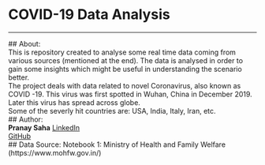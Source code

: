 # COVID-19 Data Analysis
<hr>
<div>
  <p>
    ## About: <br>
    This is repository created to analyse some real time data coming from various sources (mentioned at the end). The data is analysed in order to gain some insights which might be useful in understanding the scenario better. <br>
    The project deals with data related to novel Coronavirus, also known as COVID -19. This virus was first spotted in Wuhan, China in December 2019. Later this virus has spread across globe. <br>
    Some of the severly hit countries are: USA, India, Italy, Iran, etc.
    <br>
    ## Author: <br>
    <strong>Pranay Saha</strong> 
    <a href= 'https://www.linkedin.com/in/pranay-saha-42820011a/'>LinkedIn</a> <br>
    <a href= 'https://github.com/PranaySaha97/'>GitHub</a>
    <br>
    ## Data Source:
    Notebook 1: Ministry of Health and Family Welfare (https://www.mohfw.gov.in/)
  </p>
</div>
